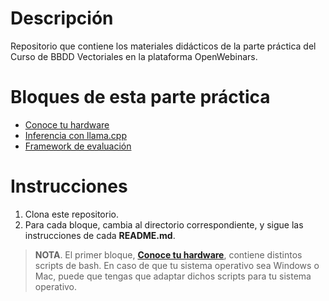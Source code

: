 # Descripción

Repositorio que contiene los materiales didácticos de la parte práctica del  Curso de BBDD Vectoriales en la plataforma OpenWebinars.

# Bloques de esta parte práctica

- [Conoce tu hardware](./conoce_tu_hardware/)
- [Inferencia con llama.cpp](./inferencia_con_llamacpp/)
- [Framework de evaluación](./framework_de_evaluación/)

# Instrucciones

1. Clona este repositorio.
2. Para cada bloque, cambia al directorio correspondiente, y sigue las instrucciones de cada **README.md**.

> **NOTA**. El primer bloque, [**Conoce tu hardware**](./conoce_tu_hardware/), contiene distintos scripts de bash. En caso de que tu sistema operativo sea Windows o Mac, puede que tengas que adaptar dichos scripts para tu sistema operativo.



